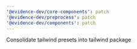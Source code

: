 ```yaml
---
'@evidence-dev/core-components': patch
'@evidence-dev/preprocess': patch
'@evidence-dev/components': patch
---
```


Consolidate tailwind presets into tailwind package
